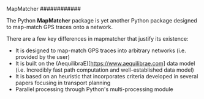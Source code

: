 MapMatcher
############

The Python **MapMatcher** package is yet another Python package designed to 
map-match GPS traces onto a network.

There are a few key differences in mapmatcher that justify its existence:

* It is designed to map-match GPS traces into arbitrary networks (i.e. provided by the user)
* It is built on the (AequilibraE)[https://www.aequilibrae.com] data model (i.e. Incredibly 
  fast path computation and well-established data model)
* It is based on an heuristic that incorporates criteria developed in several papers 
  focusing in transport planning 
* Parallel processing through Python's multi-processing module